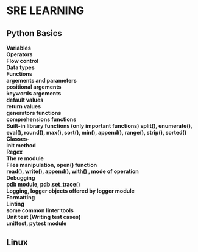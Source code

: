 # SRE LEARNING
## Python Basics 
__Variables__ </br>
__Operators__ </br>
__Flow control__ </br>
__Data types__ </br>
__Functions__ </br>
__argements and parameters__ </br>
__positional argements__ </br>
__keywords argements__ </br>
__default values__ </br>
__return values__</br>
__generators functions__ </br>
__comprehensions functions__ </br>
__Built-in library functions (only important functions) split(), enumerate(), eval(), round(), max(), sort(), min(), append(), range(), strip(), sorted()__ </br>
__Classes-__ </br>
__init method__ </br>
__Regex__ </br>
__The re module__ </br>
__Files manipulation, open() function__  </br>
__read(), write(), append(), with() , mode of operation__ </br>
__Debugging__ </br>
__pdb module, pdb.set_trace()__ </br>
__Logging, logger objects offered by logger module__ </br>
__Formatting__ </br>
__Linting__ </br>
__some common linter tools__ </br>
__Unit test (Writing test cases)__ </br>
__unittest, pytest module__ </br>

## Linux

